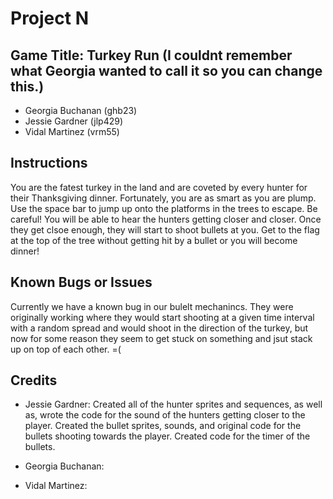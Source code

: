 #	Project	N
##	Game	Title: Turkey Run (I couldnt remember what Georgia wanted to call it so you can change this.)

*	Georgia Buchanan (ghb23)
*	Jessie Gardner (jlp429)
* Vidal Martinez (vrm55)

##	Instructions
You are the fatest turkey in the land and are coveted by every hunter for their Thanksgiving dinner.
Fortunately, you are as smart as you are plump. Use the space bar to jump up onto the platforms in 
the trees to escape. Be careful! You will be able to hear the hunters getting closer and closer.
Once they get clsoe enough, they will start to shoot bullets at you. Get to the flag at the top
of the tree without getting hit by a bullet or you will become dinner!

##	Known	Bugs	or	Issues
Currently we have a known bug in our bulelt mechanincs. They were originally working where they
would start shooting at a given time interval with a random spread and would shoot in the direction
of the turkey, but now for some reason they seem to get stuck on something and jsut stack up on top 
of each other. =(

##	Credits
*	Jessie Gardner: Created all of the hunter sprites and sequences, as well as, wrote the code for 
                  the sound of the hunters getting closer to the player. Created the bullet sprites,
                  sounds, and original code for the bullets shooting towards the player. Created code
                  for the timer of the bullets.
*	Georgia Buchanan:

* Vidal Martinez:
